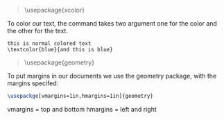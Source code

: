> \usepackage{xcolor}

To color our text, the command takes two argument one 
for the color and the other for the text.

```
this is normal colored text
\textcolor{blue}{and this is blue}
```

> \usepackage{geometry}

To put margins in our documents we use the geometry package,
with the margins specifed:

```tex
\usepackge[vmargins=1in,hmargins=1in]{geometry}
```

vmargins = top and bottom
hmargins = left and right

